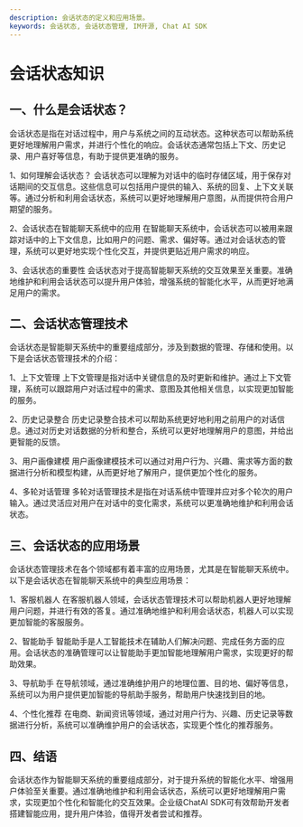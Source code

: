 ```yaml
---
description: 会话状态的定义和应用场景。
keywords: 会话状态, 会话状态管理, IM开源, Chat AI SDK
---
```

# 会话状态知识

## 一、什么是会话状态？

会话状态是指在对话过程中，用户与系统之间的互动状态。这种状态可以帮助系统更好地理解用户需求，并进行个性化的响应。会话状态通常包括上下文、历史记录、用户喜好等信息，有助于提供更准确的服务。

1、如何理解会话状态？
会话状态可以理解为对话中的临时存储区域，用于保存对话期间的交互信息。这些信息可以包括用户提供的输入、系统的回复、上下文关联等。通过分析和利用会话状态，系统可以更好地理解用户意图，从而提供符合用户期望的服务。

2、会话状态在智能聊天系统中的应用
在智能聊天系统中，会话状态可以被用来跟踪对话中的上下文信息，比如用户的问题、需求、偏好等。通过对会话状态的管理，系统可以更好地实现个性化交互，并提供更贴近用户需求的响应。

3、会话状态的重要性
会话状态对于提高智能聊天系统的交互效果至关重要。准确地维护和利用会话状态可以提升用户体验，增强系统的智能化水平，从而更好地满足用户的需求。

## 二、会话状态管理技术

会话状态是智能聊天系统中的重要组成部分，涉及到数据的管理、存储和使用。以下是会话状态管理技术的介绍：

1、上下文管理
上下文管理是指对话中关键信息的及时更新和维护。通过上下文管理，系统可以跟踪用户对话过程中的需求、意图及其他相关信息，以实现更加智能的服务。

2、历史记录整合
历史记录整合技术可以帮助系统更好地利用之前用户的对话信息。通过对历史对话数据的分析和整合，系统可以更好地理解用户的意图，并给出更智能的反馈。

3、用户画像建模
用户画像建模技术可以通过对用户行为、兴趣、需求等方面的数据进行分析和模型构建，从而更好地了解用户，提供更加个性化的服务。

4、多轮对话管理
多轮对话管理技术是指在对话系统中管理并应对多个轮次的用户输入。通过灵活应对用户在对话中的变化需求，系统可以更准确地维护和利用会话状态。

## 三、会话状态的应用场景

会话状态管理技术在各个领域都有着丰富的应用场景，尤其是在智能聊天系统中。以下是会话状态在智能聊天系统中的典型应用场景：

1、客服机器人
在客服机器人领域，会话状态管理技术可以帮助机器人更好地理解用户问题，并进行有效的答复。通过准确地维护和利用会话状态，机器人可以实现更加智能的客服服务。

2、智能助手
智能助手是人工智能技术在辅助人们解决问题、完成任务方面的应用。会话状态的准确管理可以让智能助手更加智能地理解用户需求，实现更好的帮助效果。

3、导航助手
在导航领域，通过准确维护用户的地理位置、目的地、偏好等信息，系统可以为用户提供更加智能的导航助手服务，帮助用户快速找到目的地。

4、个性化推荐
在电商、新闻资讯等领域，通过对用户行为、兴趣、历史记录等数据进行分析，系统可以准确维护用户的会话状态，实现更个性化的推荐服务。

## 四、结语

会话状态作为智能聊天系统的重要组成部分，对于提升系统的智能化水平、增强用户体验至关重要。通过准确地维护和利用会话状态，系统可以更好地理解用户需求，实现更加个性化和智能化的交互效果。企业级ChatAI SDK可有效帮助开发者搭建智能应用，提升用户体验，值得开发者尝试和推荐。

